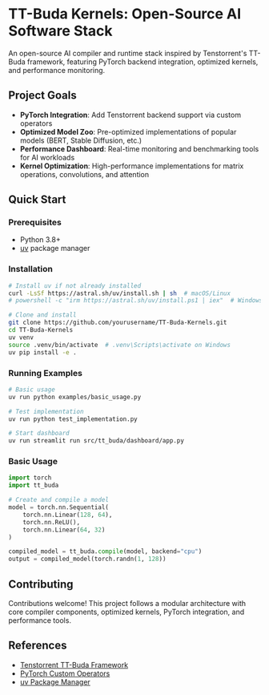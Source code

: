 # TT-Buda Kernels: Open-Source AI Software Stack

An open-source AI compiler and runtime stack inspired by Tenstorrent's TT-Buda framework, featuring PyTorch backend integration, optimized kernels, and performance monitoring.

## Project Goals

- **PyTorch Integration**: Add Tenstorrent backend support via custom operators
- **Optimized Model Zoo**: Pre-optimized implementations of popular models (BERT, Stable Diffusion, etc.)
- **Performance Dashboard**: Real-time monitoring and benchmarking tools for AI workloads
- **Kernel Optimization**: High-performance implementations for matrix operations, convolutions, and attention

## Quick Start

### Prerequisites
- Python 3.8+
- [uv](https://github.com/astral-sh/uv) package manager

### Installation

```bash
# Install uv if not already installed
curl -LsSf https://astral.sh/uv/install.sh | sh  # macOS/Linux
# powershell -c "irm https://astral.sh/uv/install.ps1 | iex"  # Windows

# Clone and install
git clone https://github.com/yourusername/TT-Buda-Kernels.git
cd TT-Buda-Kernels
uv venv
source .venv/bin/activate  # .venv\Scripts\activate on Windows
uv pip install -e .
```

### Running Examples

```bash
# Basic usage
uv run python examples/basic_usage.py

# Test implementation
uv run python test_implementation.py

# Start dashboard
uv run streamlit run src/tt_buda/dashboard/app.py
```

### Basic Usage

```python
import torch
import tt_buda

# Create and compile a model
model = torch.nn.Sequential(
    torch.nn.Linear(128, 64),
    torch.nn.ReLU(),
    torch.nn.Linear(64, 32)
)

compiled_model = tt_buda.compile(model, backend="cpu")
output = compiled_model(torch.randn(1, 128))
```

## Contributing

Contributions welcome! This project follows a modular architecture with core compiler components, optimized kernels, PyTorch integration, and performance tools.

## References

- [Tenstorrent TT-Buda Framework](https://github.com/tenstorrent/tt-buda)
- [PyTorch Custom Operators](https://pytorch.org/tutorials/advanced/custom_ops_landing_page.html)
- [uv Package Manager](https://github.com/astral-sh/uv)
